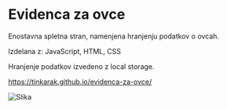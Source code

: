 # Evidenca za ovce
Enostavna spletna stran, namenjena hranjenju podatkov o ovcah. 

Izdelana z: JavaScript, HTML, CSS

Hranjenje podatkov izvedeno z local storage.

https://tinkarak.github.io/evidenca-za-ovce/

![Slika](https://turtlesport191137813.files.wordpress.com/2021/07/demo.png)
